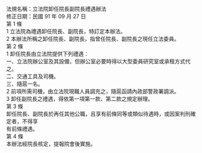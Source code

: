 法規名稱：立法院卸任院長副院長禮遇辦法  
修正日期：民國 91 年 09 月 27 日  
第 1 條  
1 立法院為禮遇卸任院長、副院長，特訂定本辦法。  
2 本辦法所稱之卸任院長、副院長，指曾任院長、副院長之現任立法委員。  
第 2 條  
1 卸任院長由立法院提供下列禮遇︰  
一、立法院辦公室及其設備，但辦公室必要時得以大型委員研究室或承租方式代之。  
二、交通工具及司機。  
三、隨扈一名。  
2 前項所需司機，由立法院現職人員調充之，隨扈函請內政部警政署調派。  
3 卸任副院長之禮遇，得依第一項第一款、第二款之規定辦理。  
第 3 條  
卸任院長、副院長於再任其他公職，且享有前條同等或類似待遇時，或因案判刑確定者，不得享  
有前條禮遇。  
第 4 條  
本辦法經院長核定，提報院會後實施。  


